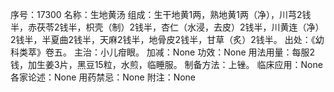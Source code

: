序号：17300
名称：生地黄汤
组成：生干地黄1两，熟地黄1两（净），川芎2钱半，赤茯苓2钱半，枳壳（制）2钱半，杏仁（水浸，去皮）2钱半，川黄连（净）2钱半，半夏曲2钱半，天麻2钱半，地骨皮2钱半，甘草（炙）2钱半。
出处：《幼科类萃》卷五。
主治：小儿疳眼。
加减：None
功效：None
用法用量：每服2钱，加生姜3片，黑豆15粒，水煎，临睡服。
制备方法：上锉。
临床应用：None
各家论述：None
用药禁忌：None
附注：None
